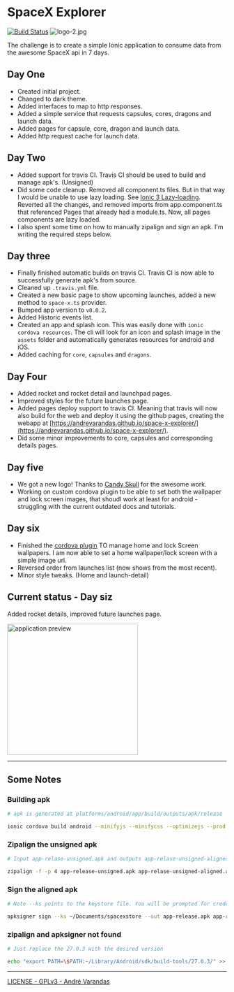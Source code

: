 # SpaceX Explorer

[![Build Status](https://travis-ci.com/AndreVarandas/space-x-explorer.svg?branch=master)](https://travis-ci.com/AndreVarandas/space-x-explorer)
![logo-2.jpg](https://github.com/candyskull920/space-x-explorer/blob/master/resources/logo-2.jpg?raw=true)

The challenge is to create a simple Ionic application to consume data from the awesome SpaceX api in 7 days.

## Day One

- Created initial project.
- Changed to dark theme.
- Added interfaces to map to http responses.
- Added a simple service that requests capsules, cores, dragons and launch data.
- Added pages for capsule, core, dragon and launch data.
- Added http request cache for launch data.

## Day Two

- Added support for travis CI. Travis CI should be used to build and manage apk's. (Unsigned)
- Did some code cleanup. Removed all component.ts files. But in that way I would be unable to use lazy loading. See [Ionic 3 Lazy-loading](https://wannabeegeek.com/2017/06/01/ionic-3-lazyloading-page-navigation/). Reverted all the changes, and removed imports from app.component.ts that referenced Pages that already had a module.ts. Now, all pages components are lazy loaded.
- I also spent some time on how to manually zipalign and sign an apk. I'm writing the required steps below.

## Day three

- Finally finished automatic builds on travis CI. Travis CI is now able to successfully generate apk's from source.
- Cleaned up `.travis.yml` file.
- Created a new basic page to show upcoming launches, added a new method to `space-x.ts` provider.
- Bumped app version to `v0.0.2`.
- Added Historic events list.
- Created an app and splash icon. This was easily done with `ionic cordova resources`. The cli will look for an icon and splash image in the `assets` folder and automatically generates resources for android and iOS.
- Added caching for `core`, `capsules` and `dragons`.

## Day Four

- Added rocket and rocket detail and launchpad pages.
- Improved styles for the future launches page.
- Added pages deploy support to travis CI. Meaning that travis will now also build for the web and deploy it using the github pages, creating the webapp at [https://andrevarandas.github.io/space-x-explorer/](https://andrevarandas.github.io/space-x-explorer/).
- Did some minor improvements to core, capsules and corresponding details pages.

## Day five

- We got a new logo! Thanks to [Candy Skull](https://github.com/candyskull920) for the awesome work.
- Working on custom cordova plugin to be able to set both the wallpaper and lock screen images, that shoudl work at least for android - struggling with the current outdated docs and tutorials.

## Day six

- Finished the [cordova plugin](https://github.com/AndreVarandas/cordova-plugin-wallpaper) TO manage home and lock Screen wallpapers. I am now able to set a home wallpaper/lock screen with a simple image url.
- Reversed order from launches list (now shows from the most recent).
- Minor style tweaks. (Home and launch-detail)

## Current status - Day siz

Added rocket details, improved future launches page.

<img src="extra/day-6.gif" width="300" alt="application preview" />

---

## Some Notes

### Building apk

```bash
# apk is generated at platforms/android/app/build/outputs/apk/release

ionic cordova build android --minifyjs --minifycss --optimizejs --prod --release
```

### Zipalign the unsigned apk

```bash
# Input app-relase-unsigned.apk and outputs app-relase-unsigned-aligned.apk

zipalign -f -p 4 app-release-unsigned.apk app-relase-unsigned-aligned.apk
 ```

### Sign the aligned apk

```bash
# Note --ks points to the keystore file. You will be prompted for credentials.

apksigner sign --ks ~/Documents/spacexstore --out app-release.apk app-relase-unsigned-aligned.apk
```

### zipalign and apksigner not found

```bash
# Just replace the 27.0.3 with the desired version

echo "export PATH=\$PATH:~/Library/Android/sdk/build-tools/27.0.3/" >> ~/.zshrc && . ~/.zshrc
```

---

[LICENSE - GPLv3 - André Varandas](LICENSE)
